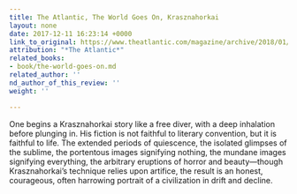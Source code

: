 ```yaml
---
title: The Atlantic, The World Goes On, Krasznahorkai
layout: none
date: 2017-12-11 16:23:14 +0000
link_to_original: https://www.theatlantic.com/magazine/archive/2018/01/laszlo-krasznahorkai-the-world-goes-on/546545/?utm_source=feed
attribution: "*The Atlantic*"
related_books:
- book/the-world-goes-on.md
related_author: ''
nd_author_of_this_review: ''
weight: ''

---
```

One begins a Krasznahorkai story like a free diver, with a deep inhalation before plunging in. His fiction is not faithful to literary convention, but it is faithful to life. The extended periods of quiescence, the isolated glimpses of the sublime, the portentous images signifying nothing, the mundane images signifying everything, the arbitrary eruptions of horror and beauty—though Krasznahorkai’s technique relies upon artifice, the result is an honest, courageous, often harrowing portrait of a civilization in drift and decline.